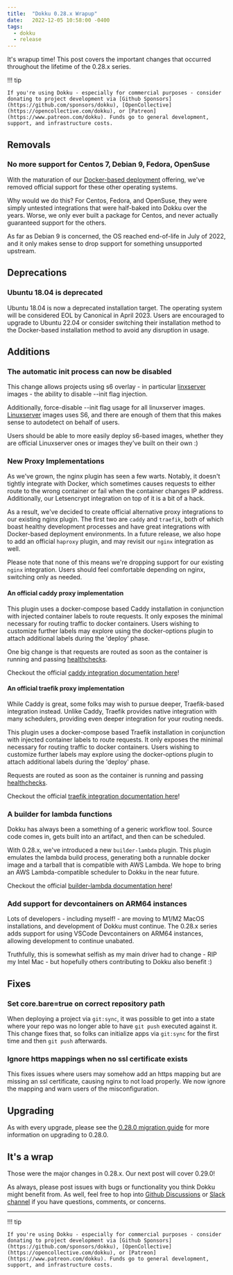```yaml
---
title:  "Dokku 0.28.x Wrapup"
date:   2022-12-05 10:58:00 -0400
tags:
  - dokku
  - release
---
```


It's wrapup time! This post covers the important changes that occurred throughout the lifetime of the 0.28.x series.

!!! tip

    If you're using Dokku - especially for commercial purposes - consider donating to project development via [Github Sponsors](https://github.com/sponsors/dokku), [OpenCollective](https://opencollective.com/dokku), or [Patreon](https://www.patreon.com/dokku). Funds go to general development, support, and infrastructure costs.

## Removals

### No more support for Centos 7, Debian 9, Fedora, OpenSuse

With the maturation of our [Docker-based deployment](https://dokku.com/docs/getting-started/install/docker/) offering, we've removed official support for these other operating systems.

Why would we do this? For Centos, Fedora, and OpenSuse, they were simply untested integrations that were half-baked into Dokku over the years. Worse, we only ever built a package for Centos, and never actually guaranteed support for the others.

As far as Debian 9 is concerned, the OS reached end-of-life in July of 2022, and it only makes sense to drop support for something unsupported upstream.

## Deprecations

### Ubuntu 18.04 is deprecated

Ubuntu 18.04 is now a deprecated installation target. The operating system will be considered EOL by Canonical in April 2023. Users are encouraged to upgrade to Ubuntu 22.04 or consider switching their installation method to the Docker-based installation method to avoid any disruption in usage.

## Additions

### The automatic init process can now be disabled

This change allows projects using s6 overlay - in particular [linxserver](https://linuxserver.io/) images - the ability to disable --init flag injection. 

Additionally, force-disable --init flag usage for all linuxserver images. [Linuxserver](https://linuxserver.io/) images uses S6, and there are enough of them that this makes sense to autodetect on behalf of users.

Users should be able to more easily deploy s6-based images, whether they are official Linuxserver ones or images they've built on their own :)

### New Proxy Implementations

As we've grown, the nginx plugin has seen a few warts. Notably, it doesn't tightly integrate with Docker, which sometimes causes requests to either route to the wrong container or fail when the container changes IP address. Additionally, our Letsencrypt integration on top of it is a bit of a hack.

As a result, we've decided to create official alternative proxy integrations to our existing nginx plugin. The first two are `caddy` and `traefik`, both of which boast healthy development processes and have great integrations with Docker-based deployment environments. In a future release, we also hope to add an official `haproxy` plugin, and may revisit our `nginx` integration as well.

Please note that none of this means we're dropping support for our existing `nginx` integration. Users should feel comfortable depending on nginx, switching only as needed.

#### An official caddy proxy implementation

This plugin uses a docker-compose based Caddy installation in conjunction with injected container labels to route requests. It only exposes the minimal necessary for routing traffic to docker containers. Users wishing to customize further labels may explore using the docker-options plugin to attach additional labels during the 'deploy' phase.

One big change is that requests are routed as soon as the container is running and passing [healthchecks](https://caddyserver.com/docs/caddyfile/directives/reverse_proxy#active-health-checks).

Checkout the official [caddy integration documentation here](https://dokku.com/docs/networking/proxies/caddy/)!

#### An official traefik proxy implementation

While Caddy is great, some folks may wish to pursue deeper, Traefik-based integration instead. Unlike Caddy, Traefik provides native integration with many schedulers, providing even deeper integration for your routing needs.

This plugin uses a docker-compose based Traefik installation in conjunction with injected container labels to route requests. It only exposes the minimal necessary for routing traffic to docker containers. Users wishing to customize further labels may explore using the docker-options plugin to attach additional labels during the 'deploy' phase.

Requests are routed as soon as the container is running and passing [healthchecks](https://doc.traefik.io/traefik/routing/services/#health-check).

Checkout the official [traefik integration documentation here](https://dokku.com/docs/networking/proxies/traefik/)!

### A builder for lambda functions

Dokku has always been a something of a generic workflow tool. Source code comes in, gets built into an artifact, and then can be scheduled.

With 0.28.x, we've introduced a new `builder-lambda` plugin. This plugin emulates the lambda build process, generating both a runnable docker image and a tarball that is compatible with AWS Lambda. We hope to bring an AWS Lambda-compatible scheduler to Dokku in the near future.

Checkout the official [builder-lambda documentation here](https://dokku.com/docs/deployment/builders/lambda/)!

### Add support for devcontainers on ARM64 instances

Lots of developers - including myself! - are moving to M1/M2 MacOS installations, and development of Dokku must continue. The 0.28.x series adds support for using VSCode Devcontainers on ARM64 instances, allowing development to continue unabated.

Truthfully, this is somewhat selfish as my main driver had to change - RIP my Intel Mac - but hopefully others contributing to Dokku also benefit :)

## Fixes

### Set core.bare=true on correct repository path

When deploying a project via `git:sync`, it was possible to get into a state where your repo was no longer able to have `git push` executed against it. This change fixes that, so folks can initialize apps via `git:sync` for the first time and then `git push` afterwards.

### Ignore https mappings when no ssl certificate exists

This fixes issues where users may somehow add an https mapping but are missing an ssl certificate, causing nginx to not load properly. We now ignore the mapping and warn users of the misconfiguration.

## Upgrading

As with every upgrade, please see the [0.28.0 migration guide](https://dokku.com/docs/appendices/0.28.0-migration-guide/) for more information on upgrading to 0.28.0.

## It's a wrap

Those were the major changes in 0.28.x. Our next post will cover 0.29.0!

As always, please post issues with bugs or functionality you think Dokku might benefit from. As well, feel free to hop into [Github Discussions](https://github.com/dokku/dokku/discussions) or [Slack channel](https://slack.dokku.com/) if you have questions, comments, or concerns.

---

!!! tip

    If you're using Dokku - especially for commercial purposes - consider donating to project development via [Github Sponsors](https://github.com/sponsors/dokku), [OpenCollective](https://opencollective.com/dokku), or [Patreon](https://www.patreon.com/dokku). Funds go to general development, support, and infrastructure costs.

